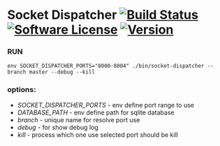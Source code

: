 # Socket Dispatcher [![Build Status](https://travis-ci.org/bialas1993/socket-dispatcher.svg?branch=master)](https://travis-ci.org/bialas1993/socket-dispatcher) [![Software License](https://img.shields.io/badge/license-MIT-brightgreen.svg)](LICENSE.md) [![Version](https://img.shields.io/github/tag/bialas1993/socket-dispatcher.svg)](https://github.com/bialas1993/socket-dispatcher/releases)


### RUN
```
env SOCKET_DISPATCHER_PORTS="8000-8004" ./bin/socket-dispatcher --branch master --debug --kill
```

### options: 
  - *SOCKET_DISPATCHER_PORTS* - env define port range to use 
  - *DATABASE_PATH* - env define path for sqlite database
  - *branch* - unique name for resolve port use
  - *debug* - for show debug log
  - *kill* - process which one use selected port should be kill